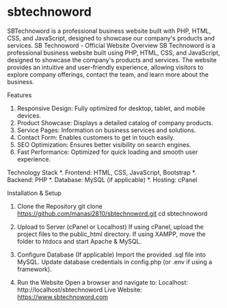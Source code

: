 # sbtechnoword
 SBTechnoword is a professional business website built with PHP, HTML, CSS, and JavaScript, designed to showcase our company's products and services.
 SB Technoword - Official Website
Overview
SB Technoword is a professional business website built using PHP, HTML, CSS, and JavaScript, designed to showcase the company's products and services. The website provides an intuitive and user-friendly experience, allowing visitors to explore company offerings, contact the team, and learn more about the business.

Features
1. Responsive Design: Fully optimized for desktop, tablet, and mobile devices.
2. Product Showcase: Displays a detailed catalog of company products.
3. Service Pages: Information on business services and solutions.
4. Contact Form: Enables customers to get in touch easily.
5. SEO Optimization: Ensures better visibility on search engines.
6. Fast Performance: Optimized for quick loading and smooth user experience.

Technology Stack
*. Frontend: HTML, CSS, JavaScript, Bootstrap
*. Backend: PHP
*. Database: MySQL (if applicable)
*. Hosting: cPanel

Installation & Setup
1. Clone the Repository
git clone https://github.com/manasi2810/sbtechnoword.git
cd sbtechnoword

3. Upload to Server (cPanel or Localhost)
If using cPanel, upload the project files to the public_html directory.
If using XAMPP, move the folder to htdocs and start Apache & MySQL.

5. Configure Database (If applicable)
Import the provided .sql file into MySQL.
Update database credentials in config.php (or .env if using a framework).

7. Run the Website
Open a browser and navigate to:
Localhost: http://localhost/sbtechnoword
Live Website: https://www.sbtechnoword.com

